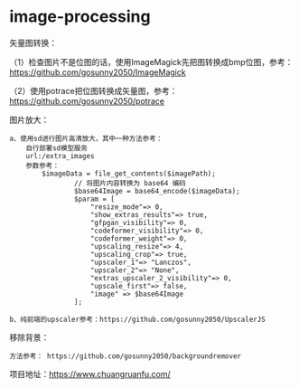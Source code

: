 # image-processing


矢量图转换：

（1）检查图片不是位图的话，使用ImageMagick先把图转换成bmp位图，参考：
https://github.com/gosunny2050/ImageMagick

（2）使用potrace把位图转换成矢量图，参考：https://github.com/gosunny2050/potrace

图片放大：

	a、使用sd进行图片高清放大，其中一种方法参考：
		自行部署sd模型服务
		url:/extra_images
		参数参考： 
			$imageData = file_get_contents($imagePath);
					// 将图片内容转换为 base64 编码
					$base64Image = base64_encode($imageData);
					$param = [
						"resize_mode"=> 0,
						"show_extras_results"=> true,
						"gfpgan_visibility"=> 0,
						"codeformer_visibility"=> 0,
						"codeformer_weight"=> 0,
						"upscaling_resize"=> 4,
						"upscaling_crop"=> true,
						"upscaler_1"=> "Lanczos",
						"upscaler_2"=> "None",
						"extras_upscaler_2_visibility"=> 0,
						"upscale_first"=> false,
						"image" => $base64Image
					];

  	b、纯前端的upscaler参考：https://github.com/gosunny2050/UpscalerJS

移除背景：

	方法参考： https://github.com/gosunny2050/backgroundremover

项目地址：https://www.chuangruanfu.com/
